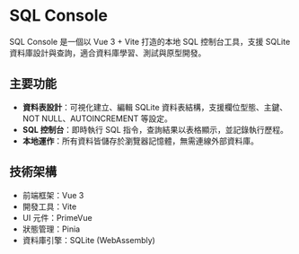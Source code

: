 # SQL Console

SQL Console 是一個以 Vue 3 + Vite 打造的本地 SQL 控制台工具，支援 SQLite 資料庫設計與查詢，適合資料庫學習、測試與原型開發。

## 主要功能

- **資料表設計**：可視化建立、編輯 SQLite 資料表結構，支援欄位型態、主鍵、NOT NULL、AUTOINCREMENT 等設定。
- **SQL 控制台**：即時執行 SQL 指令，查詢結果以表格顯示，並記錄執行歷程。
- **本地運作**：所有資料皆儲存於瀏覽器記憶體，無需連線外部資料庫。

## 技術架構

- 前端框架：Vue 3
- 開發工具：Vite
- UI 元件：PrimeVue
- 狀態管理：Pinia
- 資料庫引擎：SQLite (WebAssembly)
